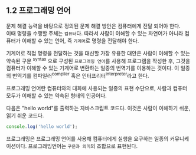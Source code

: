 ## 1.2 프로그래밍 언어
문제 해결 능력을 바탕으로 정의된 문제 해결 방안은 컴퓨터에게 전달 되어야 한다.   
이때 명령을 수행할 주체는 `컴퓨터`다. 
따라서 사람이 이해할 수 있는 자연어가 아니라 컴퓨터가 이해할 수 있는 언어, 즉 `기계어`로 명령을 전달해야 한다.

기계어로 직접 명령을 전달하는 것을 대신할 가장 유용한 대안은 사람이 이해할 수 있는 약속된 구문 <sup>syntax</sup> 으로 구성된 `프로그래밍 언어`를 사용해 프로그램을 작성한 후, 
그것을 컴퓨터가 이해할 수 있는 기계어로 변환하는 일종의 번역기를 이용하는 것이다. 이 일종의 번역기를 컴파일러<sup>compiler</sup> 혹은 인터프리터<sup>interpreter</sup>라고 한다.

프로그래밍 언어란 컴퓨터와의 대화에 사용되는 일종의 표현 수단으로, 사람과 컴퓨터 모두가 이해할 수 있는 약속된 형태의 인공어다.  

다음은 "hello world"를 출력하는 자바스크립트 코드다. 이것은 사람이 이해하기 쉬운, 읽기 쉬운 코드다.
```javascript
console.log('hello world');
```
프로그래밍은 프로그래밍 언어를 사용해 컴퓨터에게 실행을 요구하는 일종의 커뮤니케이션이다. 프로그래밍언어는 `구문과 의미`의 조합으로 표현된다.
